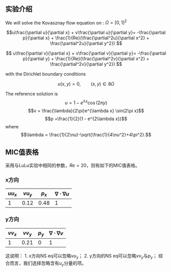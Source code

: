 ## 实验介绍
We will solve the Kovasznay flow equation on : $\Omega = [0, 1]^2$

$$u\frac{\partial u}{\partial x} + v\frac{\partial u}{\partial y}= -\frac{\partial p}{\partial x} + \frac{1}{Re}(\frac{\partial^2u}{\partial x^2} + \frac{\partial^2u}{\partial y^2}) $$

$$ u\frac{\partial v}{\partial x} + v\frac{\partial v}{\partial y}= -\frac{\partial p}{\partial y} + \frac{1}{Re}(\frac{\partial^2v}{\partial x^2} + \frac{\partial^2v}{\partial y^2}) $$

with the Dirichlet boundary conditions

$$ u(x,y)=0, \qquad (x,y)\in \partial \Omega$$

The reference solution is $$u = 1 - e^{\lambda x} \cos(2\pi y)$$ $$v = \frac{\lambda}{2\pi}e^{\lambda x} \sin(2\pi x)$$ $$p =\frac{1}{2}(1 - e^{2\lambda x})$$where $$\lambda = \frac{1}{2\nu}-\sqrt{\frac{1}{4\nu^2}+4\pi^2}.$$
## MIC值表格
采用与LuLu实验中相同的参数，$Re=20$，则有如下的MIC值表格。
### x方向
| $uu_{x}$ | $vu_y$ | $p_{x}$ | $\nabla\cdot\nabla u$ |
| -------- | ------ | ------- | --------------------- |
| 1        | 0.12    | 0.48    | 1                     | 
### y方向
| $vv_{x}$ | $vv_y$ | $p_{y}$ | $\nabla\cdot\nabla v$ |
| -------- | ------ | ------- | --------------------- |
| 1        | 0.21    | 0    | 1                     | 
这说明：
	1. x方向NS eq可以忽略$vu_{y}$；
	2. y方向的NS eq可以忽略$vv_{y}$与$p_{y}$；
综合而言，我们选择忽略含有$u_{y}$分量的项。

